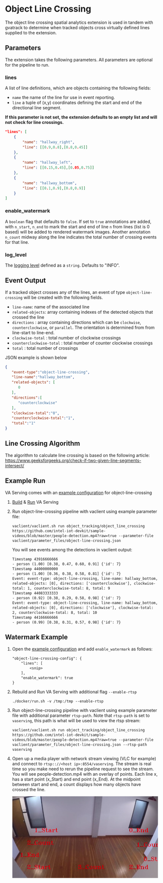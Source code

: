 # Object Line Crossing
The object line crossing spatial analytics extension is used in tandem with gvatrack to determine when tracked objects cross virtually defined lines supplied to the extension.

## Parameters
The extension takes the following parameters. All parameters are optional for the pipeline to run.

### lines
A list of line definitions, which are objects containing the following fields:
* `name` the name of the line for use in event reporting.
* `line` a tuple of (x,y) coordinates defining the start and end of the directional line segment.

**If this parameter is not set, the extension defaults to an empty list and will not check for line crossings.**

```json
"lines": [
    {
        "name": "hallway_right",
        "line": [[0.9,0.8],[0.8,0.45]]
    },
    {
        "name": "hallway_left",
        "line": [[0.15,0.45],[0.05,0.75]]
    },
    {
        "name": "hallway_bottom",
        "line": [[0.1,0.9],[0.8,0.9]]
    }
]
```
### enable_watermark
A `boolean` flag that defaults to `false`. If set to `true` annotations are added, with `n_start`, `n_end` to mark the start and end of line `n` from lines (list is 0 based) will be added to rendered watermark images. Another annotation `n_count` midway along the line indicates the total number of crossing events for that line.

### log_level
The [logging level](https://docs.python.org/3.8/library/logging.html#logging-levels) defined as a `string`. Defaults to "INFO".

## Event Output
If a tracked object crosses any of the lines, an event of type `object-line-crossing` will be created with the following fields.
* `line-name`: name of the associated line
* `related-objects`: array containing indexes of the detected objects that crossed the line
* `directions` : array containing directions which can be `clockwise`, `counterclockwise`, or `parallel`. The orientation is determined from from line-start to line-end.
* `clockwise-total` : total number of clockwise crossings
* `counterclockwise-total` : total number of counter clockwise crossings
* `total` : total number of crossings

JSON example is shown below

```json
{
   "event-type":"object-line-crossing",
   "line-name":"hallway_bottom",
   "related-objects": [
      0
   ],
   "directions":[
      "counterclockwise"
   ],
   "clockwise-total":"0",
   "counterclockwise-total":"1",
   "total":"1"
}
```

## Line Crossing Algorithm
The algorithm to calculate line crossing is based on the following article:
https://www.geeksforgeeks.org/check-if-two-given-line-segments-intersect/

## Example Run
VA Serving comes with an [example configuration](../../vaclient/parameter_files/object-line-crossing.json) for object-line-crossing

1. [Build](../../README.md#building-the-microservice) & [Run](../../README.md#running-the-microservice) VA Serving

2. Run object-line-crossing pipeline with vaclient using example parameter file:
    ```
    vaclient/vaclient.sh run object_tracking/object_line_crossing https://github.com/intel-iot-devkit/sample-videos/blob/master/people-detection.mp4?raw=true --parameter-file vaclient/parameter_files/object-line-crossing.json
    ```
    You will see events among the detections in vaclient output:
    ```
    Timestamp 43916666666
    - person (1.00) [0.38, 0.47, 0.60, 0.91] {'id': 7}
    Timestamp 44000000000
    - person (1.00) [0.36, 0.38, 0.58, 0.81] {'id': 7}
    Event: event-type: object-line-crossing, line-name: hallway_bottom, related-objects: [0], directions: ['counterclockwise'], clockwise-total: 1, counterclockwise-total: 8, total: 9
    Timestamp 44083333333
    - person (0.92) [0.38, 0.29, 0.58, 0.98] {'id': 7}
    Event: event-type: object-line-crossing, line-name: hallway_bottom, related-objects: [0], directions: ['clockwise'], clockwise-total: 2, counterclockwise-total: 8, total: 10
    Timestamp 44166666666
    - person (0.99) [0.38, 0.31, 0.57, 0.98] {'id': 7}
    ```

## Watermark Example
1. Open the [example configuration](../../vaclient/parameter_files/object-line-crossing.json) and add `enable_watermark` as follows:
    ```
    "object-line-crossing-config": {
        "lines": [
            <snip>
        ],
        "enable_watermark": true
    }
    ```
2. Rebuild and Run VA Serving with additional flag `--enable-rtsp`
    ```
    ./docker/run.sh -v /tmp:/tmp --enable-rtsp

3. Run object-line-crossing pipeline with vaclient using example parameter file with additional parameter `rtsp-path`. Note that `rtsp-path` is set to `vaserving`, this path is    what will be used to view the rtsp stream:
    ```
    vaclient/vaclient.sh run object_tracking/object_line_crossing https://github.com/intel-iot-devkit/sample-videos/blob/master/people-detection.mp4?raw=true --parameter-file vaclient/parameter_files/object-line-crossing.json --rtsp-path vaserving
    ```

4. Open up a media player with network stream viewing (VLC for example) and connect to `rtsp:://<host ip>:8554/vaserving`. The stream is real time so you make need to rerun the pipeline request to see the stream. You will see people-detection.mp4 with an overlay of points. Each line x, has a start point (x_Start) and end point (x_End). At the midpoint between start and end, a count displays how many objects have crossed the line.

    ![object_line_crossing_watermark](object_line_crossing_watermark.png)